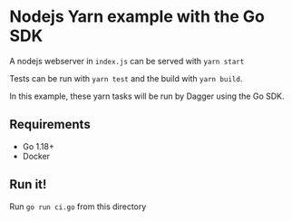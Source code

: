 # Nodejs Yarn example with the Go SDK

A nodejs webserver in `index.js` can be served with `yarn start`

Tests can be run with `yarn test` and the build with `yarn build`.

In this example, these yarn tasks will be run by Dagger using the Go SDK.

## Requirements

- Go 1.18+
- Docker

## Run it!

Run `go run ci.go` from this directory
